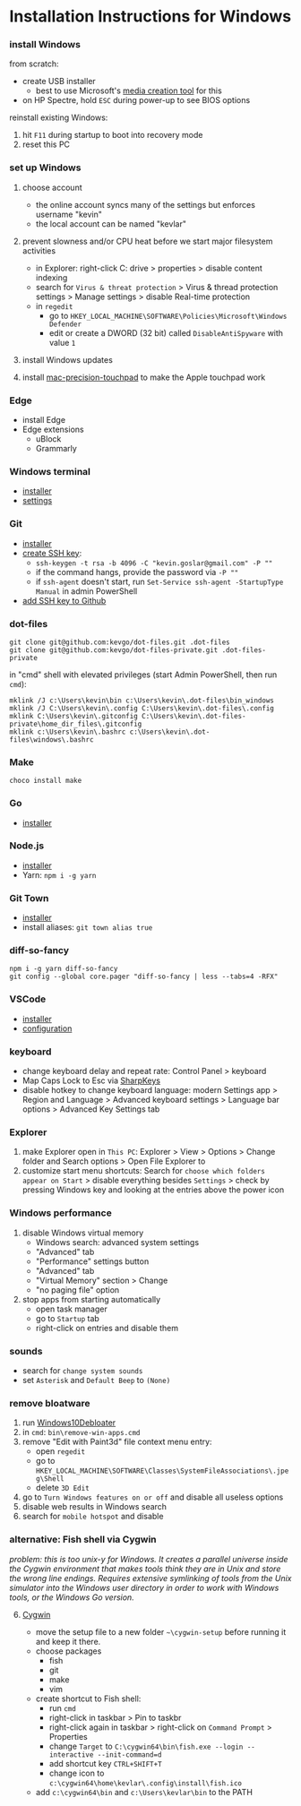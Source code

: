# Installation Instructions for Windows

### install Windows

from scratch:

- create USB installer
  - best to use Microsoft's [media creation tool](https://www.microsoft.com/en-us/software-download/windows10) for this
- on HP Spectre, hold `ESC` during power-up to see BIOS options

reinstall existing Windows:

1. hit `F11` during startup to boot into recovery mode
1. reset this PC

### set up Windows

1.  choose account
    - the online account syncs many of the settings but enforces username "kevin"
    - the local account can be named "kevlar"
1.  prevent slowness and/or CPU heat before we start major filesystem activities

    - in Explorer: right-click C: drive > properties > disable content indexing
    - search for `Virus & threat protection` > Virus & thread protection settings > Manage settings > disable Real-time protection
    - in `regedit`
      - go to `HKEY_LOCAL_MACHINE\SOFTWARE\Policies\Microsoft\Windows Defender`
      - edit or create a DWORD (32 bit) called `DisableAntiSpyware` with value `1`

1.  install Windows updates
1.  install [mac-precision-touchpad](https://github.com/imbushuo/mac-precision-touchpad) to make the Apple touchpad work

### Edge

- install Edge
- Edge extensions
  - uBlock
  - Grammarly

### Windows terminal

- [installer](https://www.microsoft.com/en-us/p/windows-terminal/9n0dx20hk701?activetab=pivot:overviewtab)
- [settings](https://raw.githubusercontent.com/kevgo/dot-files/master/windows/settings.json)

### Git

- [installer](https://git-scm.com/download/win)
- [create SSH key](https://help.github.com/articles/generating-a-new-ssh-key-and-adding-it-to-the-ssh-agent):
  - `ssh-keygen -t rsa -b 4096 -C "kevin.goslar@gmail.com" -P ""`
  - if the command hangs, provide the password via `-P ""`
  - if `ssh-agent` doesn't start, run `Set-Service ssh-agent -StartupType Manual` in admin PowerShell
- [add SSH key to Github](https://help.github.com/articles/adding-a-new-ssh-key-to-your-github-account)

### dot-files

```
git clone git@github.com:kevgo/dot-files.git .dot-files
git clone git@github.com:kevgo/dot-files-private.git .dot-files-private
```

in "cmd" shell with elevated privileges (start Admin PowerShell, then run `cmd`):

```
mklink /J c:\Users\kevin\bin c:\Users\kevin\.dot-files\bin_windows
mklink /J C:\Users\kevin\.config C:\Users\kevin\.dot-files\.config
mklink C:\Users\kevin\.gitconfig C:\Users\kevin\.dot-files-private\home_dir_files\.gitconfig
mklink c:\Users\kevin\.bashrc c:\Users\kevin\.dot-files\windows\.bashrc
```

### Make

```
choco install make
```

### Go

- [installer](https://golang.org/dl)

### Node.js

- [installer](https://nodejs.org/en/download)
- Yarn: `npm i -g yarn`

### Git Town

- [installer](https://github.com/Originate/git-town)
- install aliases: `git town alias true`

### diff-so-fancy

```
npm i -g yarn diff-so-fancy
git config --global core.pager "diff-so-fancy | less --tabs=4 -RFX"
```

### VSCode

- [installer](https://code.visualstudio.com)
- [configuration](../vscode/README.md)

### keyboard

- change keyboard delay and repeat rate: Control Panel > keyboard
- Map Caps Lock to Esc via [SharpKeys](https://github.com/randyrants/sharpkeys/releases)
- disable hotkey to change keyboard language: modern Settings app > Region and Language > Advanced keyboard settings > Language bar options > Advanced Key Settings tab

### Explorer

1. make Explorer open in `This PC`: Explorer > View > Options > Change folder and Search options > Open File Explorer to
1. customize start menu shortcuts: Search for `choose which folders appear on Start` > disable everything besides `Settings` > check by pressing Windows key and looking at the entries above the power icon

### Windows performance

1. disable Windows virtual memory
   - Windows search: advanced system settings
   - "Advanced" tab
   - "Performance" settings button
   - "Advanced" tab
   - "Virtual Memory" section > Change
   - "no paging file" option
1. stop apps from starting automatically
   - open task manager
   - go to `Startup` tab
   - right-click on entries and disable them

### sounds

- search for `change system sounds`
- set `Asterisk` and `Default Beep` to `(None)`

### remove bloatware

1. run [Windows10Debloater](https://github.com/Sycnex/Windows10Debloater)
1. in `cmd`: `bin\remove-win-apps.cmd`
1. remove "Edit with Paint3d" file context menu entry:
   - open `regedit`
   - go to `HKEY_LOCAL_MACHINE\SOFTWARE\Classes\SystemFileAssociations\.jpeg\Shell`
   - delete `3D Edit`
1. go to `Turn Windows features on or off` and disable all useless options
1. disable web results in Windows search
1. search for `mobile hotspot` and disable

### alternative: Fish shell via Cygwin

_problem: this is too unix-y for Windows. It creates a parallel universe inside the Cygwin environment that makes tools think they are in Unix and store the wrong line endings. Requires extensive symlinking of tools from the Unix simulator into the Windows user directory in order to work with Windows tools, or the Windows Go version._

6. [Cygwin](https://www.cygwin.com)

   - move the setup file to a new folder `~\cygwin-setup` before running it and keep it there.
   - choose packages
     - fish
     - git
     - make
     - vim
   - create shortcut to Fish shell:
     - run `cmd`
     - right-click in taskbar > Pin to taskbr
     - right-click again in taskbar > right-click on `Command Prompt` > Properties
     - change `Target` to `C:\cygwin64\bin\fish.exe --login --interactive --init-command=d`
     - add shortcut key `CTRL+SHIFT+T`
     - change icon to `c:\cygwin64\home\kevlar\.config\install\fish.ico`
   - add `c:\cygwin64\bin` and `c:\Users\kevlar\bin` to the PATH
